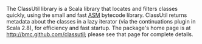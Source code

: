 The ClassUtil library is a Scala library that locates and filters classes
quickly, using the small and fast [ASM][] bytecode library. ClassUtil
returns metadata about the classes in a lazy iterator (via the
continuations plugin in Scala 2.8), for efficiency and fast startup. The
package's home page is at <http://bmc.github.com/classutil>; please see
that page for complete details.

[ASM]: http://asm.ow2.org/
